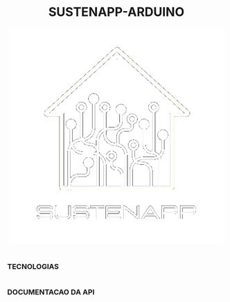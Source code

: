 <h1 align=center>SUSTENAPP-ARDUINO</h1>

<p align="center">
  <img src="logo_sustenapp.png" width="500">
</p>

#
### TECNOLOGIAS

#
### DOCUMENTACAO DA API

```

```
